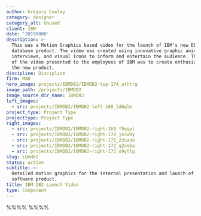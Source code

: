 ```yaml
---
author: Gregory Cowley
category: designer
category_alt: Unused
client: IBM
date: '20190000'
description: >-
  This was a Motion Graphics based video for the launch of IBM's new DB2
  database product. The video was created using innovative graphic animations,
  interviews, and visual icons to inform and entertain the audience. The purpose
  of the video presented to the employees of IBM was to create enthusiasm for
  the new product.
discipline: Discipline
firm: MAD
hero_image: projects/IBMDB2/IBMDB2-top-174_athtrg
image_path: /projects/IBMDB2
image_source_dir_name: IBMDB2
left_images:
  - src: projects/IBMDB2/IBMDB2-left-168_ld6qlm
project_type: Project Type
projecttype: Project Type
right_images:
  - src: projects/IBMDB2/IBMDB2-right-169_f9qqpl
  - src: projects/IBMDB2/IBMDB2-right-170_je3w9y
  - src: projects/IBMDB2/IBMDB2-right-171_z2uauu
  - src: projects/IBMDB2/IBMDB2-right-172_q2nm3a
  - src: projects/IBMDB2/IBMDB2-right-173_o9ytlg
slug: ibmdb2
status: active
subtitle: >-
  Detailed motion graphics for the internal presentation and launch of a new IBM
  software product. 
title: IBM DB2 Launch Video
type: Component
---
```

%%%% %%%%